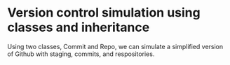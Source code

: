 # Version control simulation using classes and inheritance

Using two classes, Commit and Repo, we can simulate a simplified version of Github with staging, commits, and respositories. 


